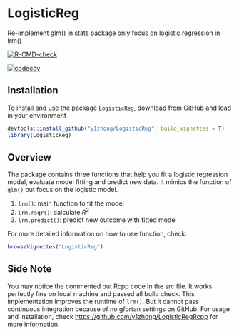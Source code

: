 # LogisticReg
Re-implement glm() in stats package only focus on logistic regression in lrm()
<!-- badges: start -->
  [![R-CMD-check](https://github.com/y1zhong/LogisticReg/workflows/R-CMD-check/badge.svg)](https://github.com/y1zhong/LogisticReg/actions)
  <!-- badges: end -->
  
<!-- badges: start -->
[![codecov](https://codecov.io/gh/y1zhong/LogisticReg/branch/main/graph/badge.svg?token=E6YPRIXBPO)](https://codecov.io/gh/y1zhong/LogisticReg)  
<!-- badges: end -->

## Installation
To install and use the package `LogisticReg`, download from GitHub and load in your environment
```r
devtools::install_github("y1zhong/LogisticReg", build_vignettes = T)
library(LogisticReg)
```

## Overview

The package contains three functions that help you fit a logistic regression model, evaluate model fitting and predict new data. It mimics the function of `glm()` but focus on the logistic model.
1. `lrm()`: main function to fit the model
2. `lrm.rsqr()`: calculate $R^2$
3. `lrm.predict()`: predict new outcome with fitted model  

For more detailed information on how to use function, check:
```r
browseVignettes("LogisticReg")
```

## Side Note
You may notice the commented out Rcpp code in the src file. It works perfectly fine on local machine and passed all build check. This implementation improves the runtime of `lrm()`. But it cannot pass continuous integration because of no gfortan settings on GitHub. For usage and installation, check https://github.com/y1zhong/LogisticRegRcpp for more information. 